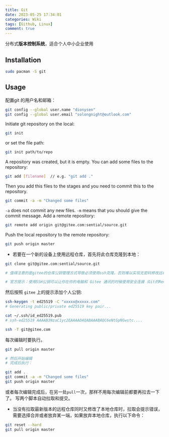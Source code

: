 ```yaml
---
title: Git
date: 2023-05-25 17:34:01
categories: Wiki
tags: [Github, Linux]
comment: true
---
```


分布式**版本控制系统**，适合个人中小企业使用

<!--more-->

## Installation

```bash
sudo pacman -S git
```

## Usage

配置git 的用户名和邮箱：

```bash
git config --global user.name "dionysen"
git config --global user.email "solongnight@outlook.com"
```

Initiate git repository on the local:

```bash
git init  
```

or set the file path:

```bash
git init path/to/repo
```

A repository was created, but it is empty.
You can add some files to the repository:

```bash
git add [filename]  // e.g. "git add ."
```

Then you add this files to the stages and you need to commit this to the repository.

```bash
git commit -a -m "Changed some files"
```

`-a` does not commit any new files.
`-m` means that you should give the commit message.
Add a remote repository:

```bash
git remote add origin git@gitee.com:sential/source.git
```

Push the local repository to the remote repository:

```bash
git push origin master
```

- 若要在一个新的设备上使用远程仓库，首先将此仓库克隆到本地：

```bash
git clone git@gitee.com:sential/source.git

# 值得注意的是gitee的仓库公钥管理方式导致必须使用ssh克隆，否则难以实现无密码修改远程仓库

# 官方提示：使用SSH公钥可以让你在你的电脑和 Gitee 通讯的时候使用安全连接（Git的Remote要使用SSH地址）
```

然后按照 `gitee` 上的提示添加个人公钥:

```bash
ssh-keygen -t ed25519 -C "xxxxx@xxxxx.com"  
# Generating public/private ed25519 key pair...

cat ~/.ssh/id_ed25519.pub
# ssh-ed25519 AAAAB3NzaC1yc2EAAAADAQABAAABAQC6eNtGpNGwstc....

ssh -T git@gitee.com
```

每次编辑时要执行。

```bash
git pull origin master

# 然后开始编辑
# 完成后执行：

git add .
git commit -a -m "Changed some files"
git push origin master
```

或者每次编辑完成后，在另一处`pull`一次，那样不用每次编辑前都要再拉去一下了。
写两个脚本自动拉取和提交。

- 当没有拉取最新版本的远程仓库同时又修改了本地仓库时，拉取会提示错误，需要选择合并或者放弃某一端，如果放弃本地仓库，执行以下命令：

```bash
git reset --hard
git pull origin master
```
